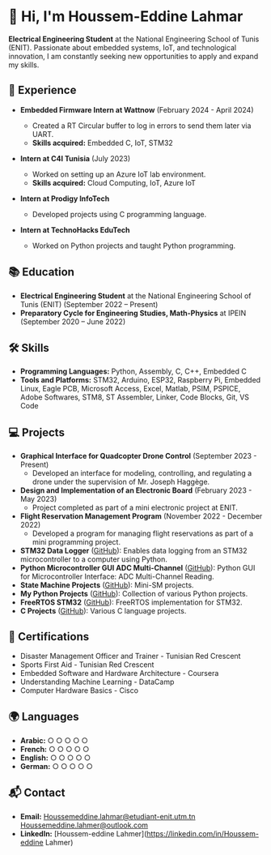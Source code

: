 # 👋 Hi, I'm Houssem-Eddine Lahmar

**Electrical Engineering Student** at the National Engineering School of Tunis (ENIT). Passionate about embedded systems, IoT, and technological innovation, I am constantly seeking new opportunities to apply and expand my skills.

## 💼 Experience

- **Embedded Firmware Intern at Wattnow** (February 2024 - April 2024)
  - Created a RT Circular buffer to log in errors to send them later via UART.
  - **Skills acquired:** Embedded C, IoT, STM32

- **Intern at C4I Tunisia** (July 2023)
  - Worked on setting up an Azure IoT lab environment.
  - **Skills acquired:** Cloud Computing, IoT, Azure IoT

- **Intern at Prodigy InfoTech**
  - Developed projects using C programming language.

- **Intern at TechnoHacks EduTech**
  - Worked on Python projects and taught Python programming.

## 📚 Education

- **Electrical Engineering Student** at the National Engineering School of Tunis (ENIT) (September 2022 – Present)
- **Preparatory Cycle for Engineering Studies, Math-Physics** at IPEIN (September 2020 – June 2022)

## 🛠 Skills

- **Programming Languages:** Python, Assembly, C, C++, Embedded C
- **Tools and Platforms:** STM32, Arduino, ESP32, Raspberry Pi, Embedded Linux, Eagle PCB, Microsoft Access, Excel, Matlab, PSIM, PSPICE, Adobe Softwares, STM8, ST Assembler, Linker, Code Blocks, Git, VS Code

## 💻 Projects

- **Graphical Interface for Quadcopter Drone Control** (September 2023 - Present)
  - Developed an interface for modeling, controlling, and regulating a drone under the supervision of Mr. Joseph Haggège.
- **Design and Implementation of an Electronic Board** (February 2023 - May 2023)
  - Project completed as part of a mini electronic project at ENIT.
- **Flight Reservation Management Program** (November 2022 - December 2022)
  - Developed a program for managing flight reservations as part of a mini programming project.
- **STM32 Data Logger** ([GitHub](https://github.com/HoussemLahmar/STM32_data_logger)): Enables data logging from an STM32 microcontroller to a computer using Python.
- **Python Microcontroller GUI ADC Multi-Channel** ([GitHub](https://github.com/HoussemLahmar/python-microcontroller-gui-adc-multichannel)): Python GUI for Microcontroller Interface: ADC Multi-Channel Reading.
- **State Machine Projects** ([GitHub](https://github.com/HoussemLahmar/State_Machine_projects)): Mini-SM projects.
- **My Python Projects** ([GitHub](https://github.com/HoussemLahmar/my_python_projects)): Collection of various Python projects.
- **FreeRTOS STM32** ([GitHub](https://github.com/HoussemLahmar/FreeRTOS_STM32)): FreeRTOS implementation for STM32.
- **C Projects** ([GitHub](https://github.com/HoussemLahmar/C_Projects)): Various C language projects.

## 📜 Certifications

- Disaster Management Officer and Trainer - Tunisian Red Crescent
- Sports First Aid - Tunisian Red Crescent
- Embedded Software and Hardware Architecture - Coursera
- Understanding Machine Learning - DataCamp
- Computer Hardware Basics - Cisco

## 🌍 Languages

- **Arabic:** ○ ○ ○ ○ ○
- **French:** ○ ○ ○ ○ ○
- **English:** ○ ○ ○ ○ ○
- **German:** ○ ○ ○ ○ ○

## 📬 Contact

- **Email:** [Houssemeddine.lahmar@etudiant-enit.utm.tn](mailto:Houssemeddine.lahmar@etudiant-enit.utm.tn)
            [Houssemeddine.lahmer@outlook.com](mailto:Houssemeddine.lahmer@outlook.com)
- **LinkedIn:** [Houssem-eddine Lahmer](https://linkedin.com/in/Houssem-eddine Lahmer)
